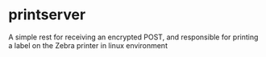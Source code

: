 # printserver
A simple rest for receiving an encrypted POST, and responsible for printing a label on the Zebra printer in linux environment
